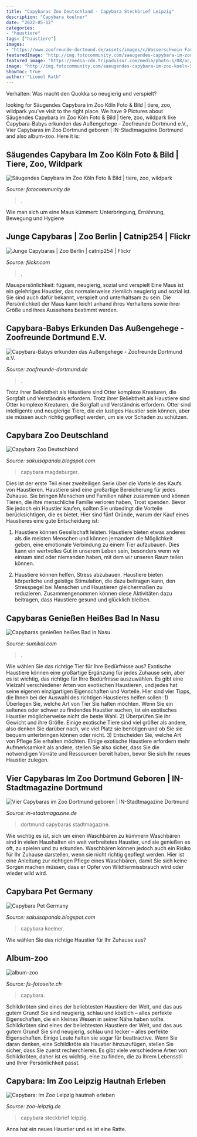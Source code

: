```yaml
---
title: "Capybaras Zoo Deutschland - Capybara Steckbrief Leipzig"
description: "Capybara koelner"
date: "2022-05-12"
categories:
- "haustiere"
tags: ["haustiere"]
images:
- "https://www.zoofreunde-dortmund.de/assets/images/c/Wasserschwein Familie 2020-800-4646a76c.jpg"
featuredImage: "http://img.fotocommunity.com/saeugendes-capybara-im-zoo-koeln-5cb3133f-9994-4f9e-be26-796c87077bf4.jpg?height=1080"
featured_image: "https://media-cdn.tripadvisor.com/media/photo-s/08/ac/41/4c/kolner-zoo.jpg"
image: "http://img.fotocommunity.com/saeugendes-capybara-im-zoo-koeln-5cb3133f-9994-4f9e-be26-796c87077bf4.jpg?height=1080"
ShowToc: true
author: "Lionel Rath"
---
```



Verhalten: Was macht den Quokka so neugierig und verspielt?

	

		
looking for Säugendes Capybara im Zoo Köln Foto &amp; Bild | tiere, zoo, wildpark you've visit to the right place. We have 9 Pictures about Säugendes Capybara im Zoo Köln Foto &amp; Bild | tiere, zoo, wildpark like Capybara-Babys erkunden das Außengehege - Zoofreunde Dortmund e.V., Vier Capybaras im Zoo Dortmund geboren | IN-Stadtmagazine Dortmund and also album-zoo. Here it is:
		
    
## Säugendes Capybara Im Zoo Köln Foto &amp; Bild | Tiere, Zoo, Wildpark

<img loading=lazy src="http://img.fotocommunity.com/saeugendes-capybara-im-zoo-koeln-5cb3133f-9994-4f9e-be26-796c87077bf4.jpg?height=1080" onerror="this.onerror=null;this.src='https://tse4.mm.bing.net/th?id=OIP.WbRCprgg4jUOOYMV-28JTwHaE7&amp;pid=15.1';" alt="Säugendes Capybara im Zoo Köln Foto &amp; Bild | tiere, zoo, wildpark">

_Source: fotocommunity.de_

>. 

	

Wie man sich um eine Maus kümmert: Unterbringung, Ernährung, Bewegung und Hygiene

    
## Junge Capybaras | Zoo Berlin | Catnip254 | Flickr

<img loading=lazy src="https://live.staticflickr.com/2944/15243037360_f80c3b984f_b.jpg" onerror="this.onerror=null;this.src='https://tse4.mm.bing.net/th?id=OIP.iDEaokK6McFdXKFJhW8mDQHaE7&amp;pid=15.1';" alt="Junge Capybaras | Zoo Berlin | catnip254 | Flickr">

_Source: flickr.com_

>. 

	

Mauspersönlichkeit: fügsam, neugierig, sozial und verspielt
Eine Maus ist ein gelehriges Haustier, das normalerweise ziemlich neugierig und sozial ist. Sie sind auch dafür bekannt, verspielt und unterhaltsam zu sein. Die Persönlichkeit der Maus kann leicht anhand ihres Verhaltens sowie ihrer Größe und ihres Aussehens bestimmt werden.

    
## Capybara-Babys Erkunden Das Außengehege - Zoofreunde Dortmund E.V.

<img loading=lazy src="https://www.zoofreunde-dortmund.de/assets/images/c/Wasserschwein Familie 2020-800-4646a76c.jpg" onerror="this.onerror=null;this.src='https://tse3.mm.bing.net/th?id=OIP.D8G-ptqNAx_CSj5UgrY8agHaC5&amp;pid=15.1';" alt="Capybara-Babys erkunden das Außengehege - Zoofreunde Dortmund e.V.">

_Source: zoofreunde-dortmund.de_

>. 

	

Trotz ihrer Beliebtheit als Haustiere sind Otter komplexe Kreaturen, die Sorgfalt und Verständnis erfordern.
Trotz ihrer Beliebtheit als Haustiere sind Otter komplexe Kreaturen, die Sorgfalt und Verständnis erfordern. Otter sind intelligente und neugierige Tiere, die ein lustiges Haustier sein können, aber sie müssen auch richtig gepflegt werden, um sie vor Schaden zu schützen.

    
## Capybara Zoo Deutschland

<img loading=lazy src="https://live.staticflickr.com/5288/5333871962_a739137f2e_b.jpg" onerror="this.onerror=null;this.src='https://tse3.mm.bing.net/th?id=OIP.2KolLLlX3wmf7boUr-IvYwHaFj&amp;pid=15.1';" alt="Capybara Zoo Deutschland">

_Source: sakuisapanda.blogspot.com_

>capybara magdeburger. 

	

Dies ist der erste Teil einer zweiteiligen Serie über die Vorteile des Kaufs von Haustieren.
Haustiere sind eine großartige Bereicherung für jedes Zuhause. Sie bringen Menschen und Familien näher zusammen und können Tieren, die ihre menschliche Familie verloren haben, Trost spenden. Bevor Sie jedoch ein Haustier kaufen, sollten Sie unbedingt die Vorteile berücksichtigen, die es bietet. Hier sind fünf Gründe, warum der Kauf eines Haustieres eine gute Entscheidung ist:
1) Haustiere können Gesellschaft leisten. Haustiere bieten etwas anderes als die meisten Menschen und können jemandem die Möglichkeit geben, eine emotionale Verbindung zu einem Tier aufzubauen. Dies kann ein wertvolles Gut in unserem Leben sein, besonders wenn wir einsam sind oder niemanden haben, mit dem wir unseren Raum teilen können.

2) Haustiere können helfen, Stress abzubauen. Haustiere bieten körperliche und geistige Stimulation, die dazu beitragen kann, den Stresspegel bei Menschen und Haustieren gleichermaßen zu reduzieren. Zusammengenommen können diese Aktivitäten dazu beitragen, dass Haustiere gesund und glücklich bleiben.

    
## Capybaras Genießen Heißes Bad In Nasu

<img loading=lazy src="https://sumikai.com/wp-content/uploads/2018/12/Capybara.jpg" onerror="this.onerror=null;this.src='https://tse4.mm.bing.net/th?id=OIP.4gmsti2uVAt3FwFZx0njXwHaEO&amp;pid=15.1';" alt="Capybaras genießen heißes Bad in Nasu">

_Source: sumikai.com_

>. 

	

Wie wählen Sie das richtige Tier für Ihre Bedürfnisse aus?
Exotische Haustiere können eine großartige Ergänzung für jedes Zuhause sein, aber es ist wichtig, das richtige für Ihre Bedürfnisse auszuwählen. Es gibt eine Vielzahl verschiedener Arten von exotischen Haustieren, und jedes hat seine eigenen einzigartigen Eigenschaften und Vorteile. Hier sind vier Tipps, die Ihnen bei der Auswahl des richtigen Haustieres helfen sollen: 1) Überlegen Sie, welche Art von Tier Sie halten möchten. Wenn Sie ein seltenes oder schwer zu findendes Haustier suchen, ist ein exotisches Haustier möglicherweise nicht die beste Wahl. 2) Überprüfen Sie ihr Gewicht und ihre Größe. Einige exotische Tiere sind viel größer als andere, also denken Sie darüber nach, wie viel Platz sie benötigen und ob Sie sie bequem unterbringen können oder nicht. 3) Entscheiden Sie, welche Art von Pflege Sie erhalten möchten. Einige exotische Haustiere erfordern mehr Aufmerksamkeit als andere, stellen Sie also sicher, dass Sie die notwendigen Vorräte und Ressourcen bereit haben, bevor Sie sich Ihr neues Haustier zulegen.

    
## Vier Capybaras Im Zoo Dortmund Geboren | IN-Stadtmagazine Dortmund

<img loading=lazy src="https://www.in-stadtmagazine.de/wp-content/uploads/2020/09/Capybara-Nachwuchs_Zoo_Dortmund02-630x420.jpg" onerror="this.onerror=null;this.src='https://tse4.mm.bing.net/th?id=OIP.Z9PMTJTL8bU71n4jejovUwHaE8&amp;pid=15.1';" alt="Vier Capybaras im Zoo Dortmund geboren | IN-Stadtmagazine Dortmund">

_Source: in-stadtmagazine.de_

>dortmund capybaras stadtmagazine. 

	

Wie wichtig es ist, sich um einen Waschbären zu kümmern
Waschbären sind in vielen Haushalten ein weit verbreitetes Haustier, und sie genießen es oft, zu spielen und zu erkunden. Waschbären können jedoch auch ein Risiko für Ihr Zuhause darstellen, wenn sie nicht richtig gepflegt werden. Hier ist eine Anleitung zur richtigen Pflege eines Waschbären, damit Sie sich keine Sorgen machen müssen, dass er Opfer von Wildtiermissbrauch wird oder wieder wild wird.

    
## Capybara Pet Germany

<img loading=lazy src="https://media-cdn.tripadvisor.com/media/photo-s/08/ac/41/4c/kolner-zoo.jpg" onerror="this.onerror=null;this.src='https://tse4.mm.bing.net/th?id=OIP.q3OmInR1wpmEQh1CRcBJKgHaEK&amp;pid=15.1';" alt="Capybara Pet Germany">

_Source: sakuisapanda.blogspot.com_

>capybara koelner. 

	

Wie wählen Sie das richtige Haustier für Ihr Zuhause aus?

    
## Album-zoo

<img loading=lazy src="http://www.fs-fotoseite.ch/album-zoo/Zoo 2017/slides/DSC_6822-2.JPG" onerror="this.onerror=null;this.src='https://tse4.mm.bing.net/th?id=OIP.8fGj_NW72ZdkO8sq8Ym0zwHaFn&amp;pid=15.1';" alt="album-zoo">

_Source: fs-fotoseite.ch_

>capybara. 

	

Schildkröten sind eines der beliebtesten Haustiere der Welt, und das aus gutem Grund! Sie sind neugierig, schlau und köstlich – alles perfekte Eigenschaften, die ein kleines Wesen in seiner Nähe haben sollte.
Schildkröten sind eines der beliebtesten Haustiere der Welt, und das aus gutem Grund! Sie sind neugierig, schlau und lecker – alles perfekte Eigenschaften. Einige Leute halten sie sogar für beattractive. Wenn Sie daran denken, eine Schildkröte als Haustier hinzuzufügen, stellen Sie sicher, dass Sie zuerst recherchieren. Es gibt viele verschiedene Arten von Schildkröten, daher ist es wichtig, eine zu finden, die zu Ihrem Lebensstil und Ihrer Persönlichkeit passt.

    
## Capybara: Im Zoo Leipzig Hautnah Erleben

<img loading=lazy src="https://www.zoo-leipzig.de/fileadmin/_processed_/c/d/csm_Capybara_3_2654e9620e.jpg" onerror="this.onerror=null;this.src='https://tse2.mm.bing.net/th?id=OIP.ErEM8P9bqI_Z5V1csoD2jQAAAA&amp;pid=15.1';" alt="Capybara: Im Zoo Leipzig hautnah erleben">

_Source: zoo-leipzig.de_

>capybara steckbrief leipzig. 

	

Anna hat ein neues Haustier und es ist eine Ratte.

